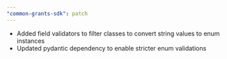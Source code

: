 ```yaml
---
"common-grants-sdk": patch
---
```


- Added field validators to filter classes to convert string values to enum instances
- Updated pydantic dependency to enable stricter enum validations
